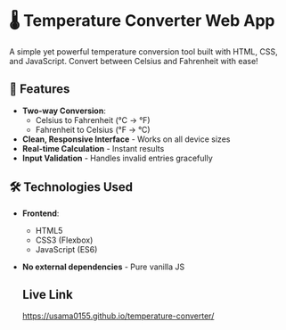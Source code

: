 # 🌡️ Temperature Converter Web App

A simple yet powerful temperature conversion tool built with HTML, CSS, and JavaScript. Convert between Celsius and Fahrenheit with ease!


## 🚀 Features

- **Two-way Conversion**:
  - Celsius to Fahrenheit (°C → °F)
  - Fahrenheit to Celsius (°F → °C)
- **Clean, Responsive Interface** - Works on all device sizes
- **Real-time Calculation** - Instant results
- **Input Validation** - Handles invalid entries gracefully

## 🛠️ Technologies Used

- **Frontend**:
  - HTML5
  - CSS3 (Flexbox)
  - JavaScript (ES6)
- **No external dependencies** - Pure vanilla JS

  ## Live Link
  https://usama0155.github.io/temperature-converter/
